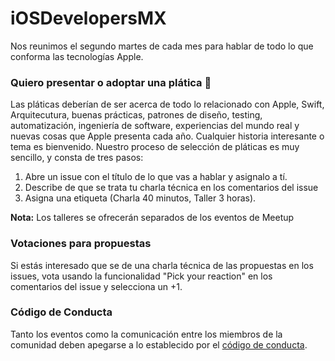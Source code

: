 # iOSDevelopersMX

Nos reunimos el segundo martes de cada mes para hablar de todo lo que conforma las tecnologías Apple.

### Quiero presentar o adoptar una plática 📖

Las pláticas deberían de ser acerca de todo lo relacionado con Apple, Swift, Arquitecutura, buenas prácticas, patrones de diseño, testing, automatización, ingeniería de software, experiencias del mundo real y nuevas cosas que Apple presenta cada año. Cualquier historia interesante o tema es bienvenido. Nuestro proceso de selección de pláticas es muy sencillo, y consta de tres pasos:

1) Abre un issue con el título de lo que vas a hablar y asignalo a tí.
2) Describe de que se trata tu charla técnica en los comentarios del issue
3) Asigna una etiqueta (Charla 40 minutos, Taller 3 horas).

**Nota:** Los talleres se ofrecerán separados de los eventos de Meetup

### Votaciones para propuestas
Si estás interesado que se de una charla técnica de las propuestas en los issues, vota usando la funcionalidad "Pick your reaction" en los comentarios del issue y selecciona un +1.


### Código de Conducta

Tanto los eventos como la comunicación entre los miembros de la comunidad deben apegarse a lo establecido por el [código de conducta](https://github.com/iosdevelopersmx/codigodeconducta).